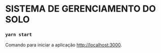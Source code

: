 # SISTEMA DE GERENCIAMENTO DO SOLO


### `yarn start`

Comando para iniciar a aplicação 
[http://localhost:3000](http://localhost:3000).

